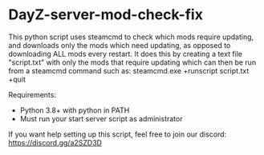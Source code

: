 # DayZ-server-mod-check-fix
 This python script uses steamcmd to check which mods require updating, and downloads only the mods which need updating, as opposed to downloading ALL mods every restart. It does this by creating a text file "script.txt" with only the mods that require updating which can then be run from a steamcmd command such as:
 steamcmd.exe +runscript script.txt +quit
 
 
Requirements:
- Python 3.8+ with python in PATH
- Must run your start server script as administrator

If you want help setting up this script, feel free to join our discord: https://discord.gg/a2SZD3D
